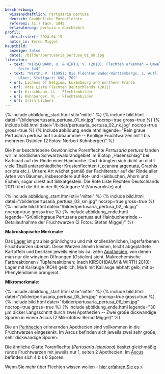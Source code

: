 ```yaml
---
beschreibung:
  wissenschaftlich: Pertusaria pertusa
  deutsch: Gewöhnliche Porenflechte
  referenz: (L.) Tuck. 1845
  erlaeuterung: pertusa = durchbohrt
profil:
  aktualisiert: 2024-04-15
  autor_in: Bernd Miggel
hauptbild:
  anzeige: false
  datei: /bilder/pertusaria_pertusa_01_nk.jpg
literatur:
  - text: "KIRSCHBAUM, U. & WIRTH, V. (2010): Flechten erkennen – Umwelt bewerten:
      Seite 144"
  - text: "Wirth, V. (1995): Die Flechten Baden-Württembergs, 2. Aufl., 1006 S.;
      Ulmer, Stuttgart: 698, 709"
  - url: Lichens of Belgium, Luxembourg and northern France
  - url: Rote Liste Flechten Deutschlands (2011)
  - url: Kirschbaum, U. - Flechtenbilder
  - url: Kühnberger, N. - Flechtenbilder
  - url: Irish Lichens
---
```

{% include abbildung_start.html stil="mittel" %}
{% include bild.html datei="/bilder/pertusaria_pertusa_01_nk.jpg" nocrop=true gross=true %}
{% include bild.html datei="/bilder/pertusaria_pertusa_02_nk.jpg" nocrop=true gross=true %}
{% include abbildung_ende.html legende="Rein graue Pertusaria pertusa auf Laubbaumrine -- Knollige Fruchtwarzen mit 1 bis mehreren Ostiolen (2 Fotos: Norbert Kühnberger)" %}

Die hier beschriebene Gewöhnliche Porenflechte *Pertusaria pertusa* fanden wir im nördlichen Schwarzwaldrandgebiet im Biotop „Hasenschlag“ bei Karlsbad auf der Rinde einer Hainbuche. Dort drängten sich dicht an dicht viele [Thalli](Thallus "Glossar") unterschiedlicher Krustenflechten (Lecanora argentata, Graphis scripta etc.). Unsere Art wächst gemäß der Fachliteratur auf der Rinde aller Arten von Bäumen, insbesondere auf Rot- und Hainbuchen, Ahorn und Eichen, sogar direkt auf Silikatgestein. Die Rote Liste Flechten Deutschlands 2011 führt die Art in der RL-Kategorie V (Vorwarnliste) auf.

{% include abbildung_start.html stil="mittel" %}
{% include bild.html datei="/bilder/pertusaria_pertusa_03_sm.jpg" nocrop=true gross=true %}
{% include bild.html datei="/bilder/pertusaria_pertusa_02_nk.jpg" nocrop=true gross=true %}
{% include abbildung_ende.html legende="Grünlichgraue Pertusaria pertusa auf Hainbuchenrinde -- Detailaufnahme der Fruchtwarzen (2 Fotos: Stefan Miggel)" %}

**Makroskopische Merkmale:**

Das [Lager](Lager "Glossar") ist grau bis grünlichgrau und mit knollenähnlichen, lagerfarbenen Fruchtwarzen übersät. Diese Warzen ähneln kleinen, leicht abgeplattete Kartoffeln und besitzen jeweils eine bis ca. zehn [Apothecien](Apothecien "Glossar"), von denen man nur die winzigen Öffnungen (Ostiolen) sieht.
Makrochemische Farbreaktionen / Tüpfelreaktionen:  (nach KIRSCHBAUM & WIRTH 2010): Lager mit Kalilauge (KOH) gelblich, Mark mit Kalilauge lebhaft gelb, mit p-Phenylendiamin orangerot.

**Mikromerkmale:**

{% include abbildung_start.html stil="mittel" %}
{% include bild.html datei="/bilder/pertusaria_pertusa_05_bm.jpg" nocrop=true gross=true %}
{% include bild.html datei="/bilder/pertusaria_pertusa_06_bm.jpg" nocrop=true gross=true %}
{% include abbildung_ende.html legende="30 µm dicker Langsschnitt durch zwei Apothezien -- Zwei große dickwandige Sporen in einem Ascus (2 Mikrofotos: Bernd Miggel)" %}

Die an [Perithecien](Perithezien "Glossar") erinnernden Apothecien sind vollkommen in die Fruchtwarzen eingesenkt. Im Ascus befinden sich jeweils zwei sehr große, sehr dickwandige Sporen.

Die ähnliche Glatte Porenflechte (*Pertusaria leioplaca*) besitzt gleichmäßig runde Fruchtwarzen mit jeweils nur 1, selten 2 Apothecien. Im [Ascus](Asci "Glossar") befinden sich 4 bis 6 Sporen.

Wenn Sie mehr über Flechten wissen wollen - [hier erfahren Sie es >](/verwandt/flechten)